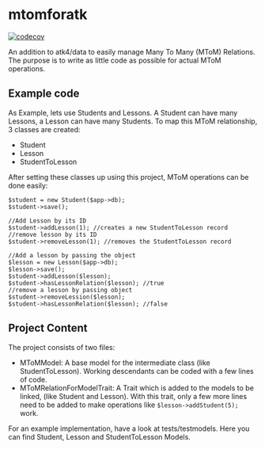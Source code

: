 # mtomforatk
[![codecov](https://codecov.io/gh/PhilippGrashoff/mtomforatk/branch/master/graph/badge.svg)](https://codecov.io/gh/PhilippGrashoff/mtomforatk)

An addition to atk4/data to easily manage Many To Many (MToM) Relations. The purpose
is to write as little code as possible for actual MToM operations.

## Example code
As Example, lets use Students and Lessons. A Student can have many Lessons, a Lesson can have many Students.
To map this MToM relationship, 3 classes are created:
* Student
* Lesson
* StudentToLesson

After setting these classes up using this project, MToM operations can be done easily:
```
$student = new Student($app->db);
$student->save();

//Add Lesson by its ID
$student->addLesson(1); //creates a new StudentToLesson record
//remove lesson by its ID
$student->removeLesson(1); //removes the StudentToLesson record

//Add a lesson by passing the object
$lesson = new Lesson($app->db);
$lesson->save();
$student->addLesson($lesson);
$student->hasLessonRelation($lesson); //true
//remove a lesson by passing object
$student->removeLession($lesson);
$student->hasLessonRelation($lesson); //false
```

## Project Content
The project consists of two files:
* MToMModel: A base model for the intermediate class (like StudentToLesson). Working descendants can be coded with a few lines of code.
* MToMRelationForModelTrait: A Trait which is added to the models to be linked, (like Student and Lesson). With this trait, only a few more lines need to be added to make operations like `$lesson->addStudent(5);` work.

For an example implementation, have a look at tests/testmodels. Here you can find Student, Lesson and StudentToLesson Models.